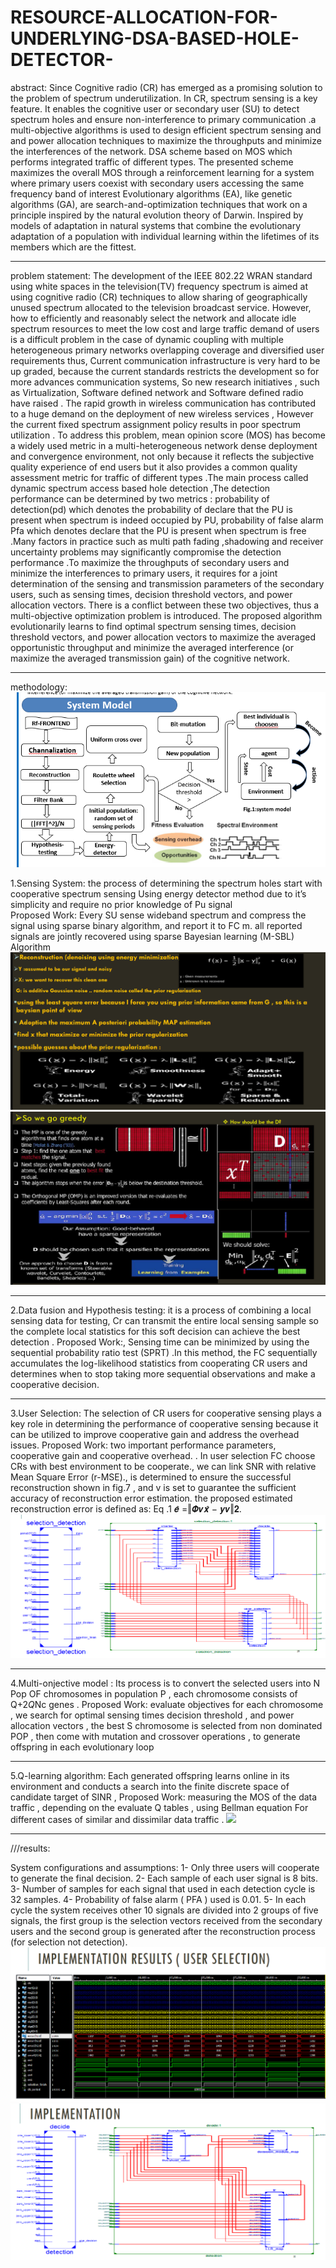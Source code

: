 # RESOURCE-ALLOCATION-FOR-UNDERLYING-DSA-BASED-HOLE-DETECTOR-
abstract:
Since Cognitive radio (CR) has emerged as a promising solution to the problem of spectrum underutilization. In CR, spectrum sensing is a key feature. It enables the cognitive user or secondary user (SU) to detect spectrum holes and ensure non-interference to primary communication .a multi-objective algorithms is used to design efficient spectrum sensing and and power allocation techniques to maximize the throughputs and minimize the interferences of the network. DSA scheme based on MOS which performs integrated traffic of different types. The presented scheme maximizes the overall MOS through a reinforcement learning for a system where primary users coexist with secondary users accessing the same frequency band of interest Evolutionary algorithms (EA), like genetic algorithms (GA), are search-and-optimization techniques that work on a principle inspired by the natural evolution theory of Darwin. Inspired by models of adaptation in natural systems that combine the evolutionary adaptation of a population with individual learning within the lifetimes of its members which are the fittest.


_____________________________________________________________________________
problem statement:
The development of the IEEE 802.22 WRAN standard using white  spaces in the television(TV) frequency spectrum is aimed at using cognitive radio (CR) techniques to allow sharing of geographically unused spectrum allocated to the television broadcast service. However, how to efficiently and reasonably select the network and allocate idle spectrum resources to meet the low cost and large traffic demand of users is a difficult problem in the case of dynamic coupling with multiple heterogeneous primary networks overlapping coverage and diversified user requirements thus, Current communication  infrastructure is very hard to be up graded, because the current standards restricts the development so for more advances communication systems, So new research initiatives , such as Virtualization, Software defined network and Software defined radio have raised . The rapid growth in wireless communication has contributed to a huge demand on the deployment of new wireless services , However the current fixed spectrum assignment policy results in poor spectrum utilization . To address this problem, mean opinion score (MOS) has become a widely used metric in a multi-heterogeneous network dense deployment and convergence environment, not only because it reflects the subjective quality experience of end users but it also provides a common quality assessment metric for traffic of different types .The main process called dynamic spectrum access based hole detection ,The detection performance can be determined by two metrics : probability of detection(pd) which denotes the probability of declare that the PU is present when spectrum is indeed occupied by PU, probability of false alarm Pfa which denotes declare that the PU is present when spectrum is free .Many factors in practice such as multi path fading ,shadowing and receiver uncertainty problems may significantly compromise the detection performance .To maximize the throughputs of secondary users and minimize the interferences to primary users, it requires for a joint determination of the sensing and transmission parameters of the secondary users, such as sensing times, decision threshold vectors, and power allocation vectors. There is a conflict between these two objectives, thus a multi-objective optimization problem is introduced. The proposed algorithm evolutionarily learns to find optimal spectrum sensing times, decision threshold vectors, and power allocation vectors to maximize the averaged opportunistic throughput and minimize the averaged interference (or maximize the averaged transmission gain) of the cognitive network.

______________________________________________________________________________________________
methodology:
![](Untitled2.png)


1.Sensing System: the process of determining the spectrum holes start with cooperative spectrum sensing
Using energy detector method due to it’s simplicity and require no prior knowledge of Pu signal  
Proposed Work: Every SU sense wideband spectrum and compress the signal using sparse binary algorithm, and report it to FC m. all reported signals are jointly recovered using sparse Bayesian learning (M-SBL) Algorithm 
![](Untitled22.png)
![](Untitled23.png)
_____________________________
2.Data fusion and Hypothesis testing: it is a process of combining a local sensing data for testing, Cr can transmit the entire local sensing sample so the complete local statistics for this soft decision can achieve the best detection .
Proposed Work:, Sensing time can be minimized by using the sequential probability ratio test (SPRT)  .In this method, the FC  sequentially accumulates the log-likelihood statistics from cooperating CR users and determines when to stop taking  more sequential observations and make a cooperative decision.
___________________________________
3.User Selection: The selection of CR users for cooperative sensing plays a key role in determining the  performance of cooperative sensing because it can be utilized to improve cooperative gain and address the overhead  issues.
Proposed Work: two important performance parameters, cooperative gain and  cooperative overhead. . In user selection FC  choose CRs with best environment to be cooperate., we can link SNR with relative Mean Square Error (r-MSE)., is determined to ensure the successful  reconstruction shown in fig.7 , and v is set to guarantee the sufficient accuracy of reconstruction error estimation. the proposed  estimated reconstruction error is defined as: Eq .1  𝒆̂ =‖𝜱𝒗𝒙̂ − 𝒚𝒗‖𝟐.
![](Untitled24.png)
____________________________________________________

4.Multi-onjective model  : Its process is to convert the selected users into N Pop OF  chromosomes in population P , each chromosome consists of Q+2*Q*Nc genes .
Proposed Work: evaluate objectives for each chromosome , we search for optimal sensing times decision threshold , and power allocation vectors , the best S chromosome is selected from non dominated POP , then come with mutation and crossover operations , to generate offspring in each evolutionary loop  
_____________________________________________________________
5.Q-learning algorithm: Each generated offspring learns online in its environment and conducts a search into the finite discrete space of candidate target of SINR ,
Proposed Work: measuring the MOS of the data traffic , depending on the evaluate Q tables , using Bellman equation For different cases of similar and dissimilar data traffic .
![]( Graduation_project-Cognitive_radio/54228860_796268637407160_6204257800135114752_n.png )

__________________________________________________

///results:

System configurations and assumptions: 
1- Only three users will cooperate to generate the final decision.
2- Each sample of each user signal is 8 bits. 
3- Number of samples for each signal that used in each detection cycle is 32 samples. 
4- Probability of false alarm ( PFA ) used is 0.01. 
5- In each cycle the system receives other 10 signals are divided into 2 groups of five signals, the first group is the selection vectors received from the secondary users and the second group is generated after the reconstruction process (for selection not detection). 
![](Untitled26.png)
![](Untitled25.png)






